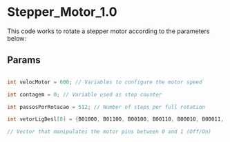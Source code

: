 # Stepper_Motor_1.0

This code works to rotate a stepper motor according to the parameters below:

## Params

~~~cpp

int velocMotor = 600; // Variables to configure the motor speed

int contagem = 0; // Variable used as step counter

int passosPorRotacao = 512; // Number of steps per full rotation

int vetorLigDesl[8] = {B01000, B01100, B00100, B00110, B00010, B00011, B00001, B01001};

// Vector that manipulates the motor pins between 0 and 1 (Off/On)

~~~
